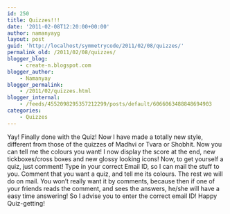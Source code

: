 ```yaml
---
id: 250
title: Quizzes!!!
date: '2011-02-08T12:20:00+00:00'
author: namanyayg
layout: post
guid: 'http://localhost/symmetrycode/2011/02/08/quizzes/'
permalink_old: /2011/02/08/quizzes/
blogger_blog:
    - create-n.blogspot.com
blogger_author:
    - Namanyay
blogger_permalink:
    - /2011/02/quizzes.html
blogger_internal:
    - /feeds/4552098295357212299/posts/default/6066063488848694903
categories:
    - Quizzes
---
```


Yay! Finally done with the Quiz! Now I have made a totally new style, different from those of the quizzes of Madhvi or Tvara or Shobhit. Now you can tell me the colours you want! I now display the score at the end, new tickboxes/cross boxes and new glossy looking icons! Now, to get yourself a quiz, just comment! Type in your correct Email ID, so I can mail the stuff to you. Comment that you want a quiz, and tell me its colours. The rest we will do on mail. You won’t really want it by comments, because then if one of your friends reads the comment, and sees the answers, he/she will have a easy time answering! So I advise you to enter the correct email ID! Happy Quiz-getting! 